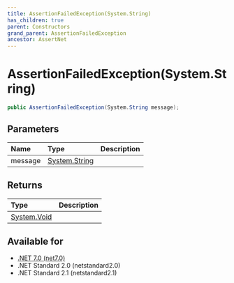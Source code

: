 ```yaml
---
title: AssertionFailedException(System.String)
has_children: true
parent: Constructors
grand_parent: AssertionFailedException
ancestor: AssertNet
---
```

# AssertionFailedException(System.String)

```csharp
public AssertionFailedException(System.String message);
```

## Parameters
| Name    | Type                                                                        | Description |
|:--------|:----------------------------------------------------------------------------|:------------|
| message | [System.String](https://learn.microsoft.com/en-us/dotnet/api/system.string) |             |


## Returns
| Type                                                                    | Description |
|:------------------------------------------------------------------------|:------------|
| [System.Void](https://learn.microsoft.com/en-us/dotnet/api/system.void) |             |

## Available for
- [.NET 7.0 (net7.0)](https://versionsof.net/core/7.0/)
- .NET Standard 2.0 (netstandard2.0)
- .NET Standard 2.1 (netstandard2.1)
